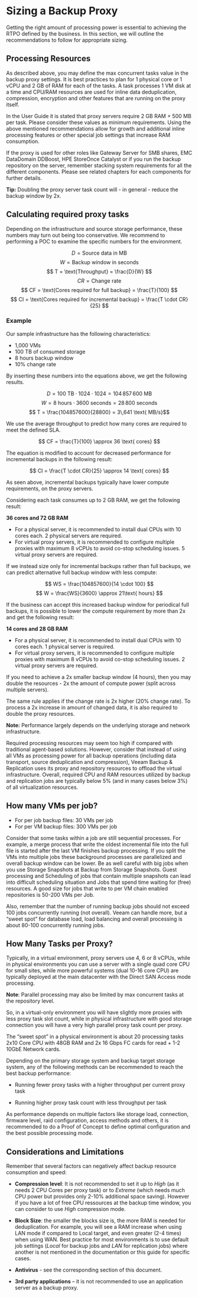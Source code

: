 # Sizing a Backup Proxy

Getting the right amount of processing power is essential to achieving the RTPO defined by the business. In this section, we will outline the recommendations to follow for appropriate sizing.

## Processing Resources

As described above, you may define the max concurrent tasks value in the
backup proxy settings. It is best practices to plan for 1 physical core or 1 vCPU
and 2 GB of RAM for each of the tasks. A task processes 1 VM disk at a time and CPU/RAM
resources are used for inline data deduplication, compression, encryption and other features that are
running on the proxy itself.

In the User Guide it is stated that proxy servers require 2 GB RAM + 500 MB per task.
Please consider these values as minimum requirements. Using the above
mentioned recommendations allow for growth and additional inline processing features
or other special job settings that increase RAM consumption.

If the proxy is used for other roles like Gateway Server for SMB shares, EMC
DataDomain DDBoost, HPE StoreOnce Catalyst or if you run the backup repository
on the server, remember stacking system requirements for all the different components.
Please see related chapters for each components for further details.

**Tip:** Doubling the proxy server task count will - in general - reduce the backup window by 2x.

## Calculating required proxy tasks

Depending on the infrastructure and source storage performance, these numbers
may turn out being too conservative. We recommend to performing a POC to
examine the specific numbers for the environment.

$$ D = \text{Source data in MB} $$
$$ W = \text{Backup window in seconds} $$
$$ T = \text{Throughput} = \frac{D}{W} $$
$$ CR = \text{Change rate} $$
$$ CF = \text{Cores required for full backup} = \frac{T}{100} $$
$$ CI = \text{Cores required for incremental backup} = \frac{T \cdot CR}{25} $$

### Example

Our sample infrastructure has the following characteristics:

- 1,000 VMs
- 100 TB of consumed storage
- 8 hours backup window
- 10% change rate

By inserting these numbers into the equations above, we get the following
results.

$$ D = 100\text{ TB} \cdot 1024 \cdot 1024 = 104\,857\,600 \text { MB}$$
$$ W = 8\text{ hours} \cdot 3600 \text{ seconds} = 28\,800 \text{ seconds}$$
$$ T = \frac{104857600}{28800} = 3\,641 \text{ MB/s}$$

We use the average throughput to predict how many cores are required
to meet the defined SLA.

$$ CF = \frac{T}{100} \approx 36 \text{ cores} $$

The equation is modified to account for decreased performance for incremental
backups in the following result:

$$ CI = \frac{T \cdot CR}{25} \approx 14 \text{ cores} $$

As seen above, incremental backups typically have lower compute requirements,
on the proxy servers.

Considering each task consumes up to 2 GB RAM, we get the following result:

**36 cores and 72 GB RAM**

- For a physical server, it is recommended to install dual CPUs with 10 cores each.
  2 physical servers are required.
- For virtual proxy servers, it is recommended to configure multiple proxies
  with maximum 8 vCPUs to avoid co-stop scheduling issues. 5 virtual proxy
  servers are required.

If we instead size only for incremental backups rather than
full backups, we can predict alternative full backup window with less compute:

$$ WS = \frac{104857600}{14 \cdot 100} $$
$$ W = \frac{WS}{3600} \approx 21\text{ hours} $$

If the business can accept this increased backup window for periodical full
backups, it is possible to lower the compute requirement by more than 2x and
get the following result:

**14 cores and 28 GB RAM**

- For a physical server, it is recommended to install dual CPUs with 10 cores each.
  1 physical server is required.
- For virtual proxy servers, it is recommended to configure multiple proxies
  with maximum 8 vCPUs to avoid co-stop scheduling issues. 2 virtual proxy
  servers are required.

If you need to achieve a 2x smaller backup window (4 hours), then you may double
the resources - 2x the amount of compute power (split across multiple servers).

The same rule applies if the change rate is 2x higher (20% change rate).
To process a 2x increase in amount of changed data, it is also required to double
the proxy resources.

**Note:** Performance largely depends on the underlying storage
and network infrastructure.

Required processing resources may seem too high if compared with
traditional agent-based solutions. However, consider that instead of
using all VMs as processing power for all backup operations (including
data transport, source deduplication and compression), Veeam Backup &
Replication uses its proxy and repository resources to offload the virtual
infrastructure. Overall, required CPU and RAM resources utilized by backup
and replication jobs are typically below 5% (and in many cases below 3%) of
all virtualization resources.

## How many VMs per job?

* For per job backup files: 30 VMs per job
* For per VM backup files: 300 VMs per job

Consider that some tasks within a job are still
sequential processes. For example, a merge process that write the oldest
incremental file into the full file is started after the last VM finishes
backup processing. If you split the VMs into multiple jobs these background
processes are parallelized and overall backup window can be lower.
Be as well careful with big jobs when you use Storage Snapshots at Backup
from Storage Snapshots. Guest processing and Scheduling of jobs that contain
multiple snapshots can lead into difficult scheduling situation and Jobs
that spend time waiting for (free) resources. A good size for jobs that
write to per VM chain enabled repositories is 50-200 VMs per Job.

Also, remember that the number of running backup jobs should not exceed
100 jobs concurrently running (not overall). Veeam can handle more, but
a “sweet spot” for database load, load balancing and overall processing
is about 80-100 concurrently running jobs.

## How Many Tasks per Proxy?

Typically, in a virtual environment, proxy servers use 4, 6 or 8 vCPUs,
while in physical environments you can use a server with a single quad
core CPU for small sites, while more powerful systems (dual 10-16 core CPU)
are typically deployed at the main datacenter with the Direct SAN Access
mode processing.

**Note**: Parallel processing may also be limited by max concurrent
tasks at the repository level.

So, in a virtual-only environment you will have slightly more proxies
with less proxy task slot count, while in physical infrastructure with
good storage connection you will have a very high parallel proxy task
count per proxy.

The “sweet spot” in a physical environment is about 20 processing tasks
2x10 Core CPU with 48GB RAM and 2x 16 Gbps FC cards for read + 1-2 10GbE
Network cards.

Depending on the primary storage system and backup target storage
system, any of the following methods can be recommended to reach the
best backup performance:

-   Running fewer proxy tasks with a higher throughput per current proxy
    task

-   Running higher proxy task count with less throughput per task

As performance depends on multiple factors like storage load,
connection, firmware level, raid configuration, access methods and
others, it is recommended to do a Proof of Concept to define optimal
configuration and the best possible processing mode.

## Considerations and Limitations

Remember that several factors can negatively affect backup resource
consumption and speed:

-   **Compression level**: It is not recommended to set it up to *High*
    (as it needs 2 CPU Cores per proxy task) or to *Extreme* (which
    needs much CPU power but provides only 2-10% additional
    space saving). However if you have a lot of free CPU ressources
    at the backup time window, you can consider to use *High* compression
    mode.

-   **Block Size**: the smaller the blocks size is, the more RAM is
    needed for deduplication. For example, you will see a RAM increase
    when using LAN mode if compared to Local target, and even greater
    (2-4 times) when using WAN. Best practice for most environments is
    to use default job settings (*Local* for backup jobs and *LAN* for
    replication jobs) where another is not mentioned in the
    documentation or this guide for specific cases.

-   **Antivirus** - see the corresponding section of
    this document.

-   **3rd party applications** – it is not recommended to use an
    application server as a backup proxy.
<!-- AN2016 21.06.2016 -->
